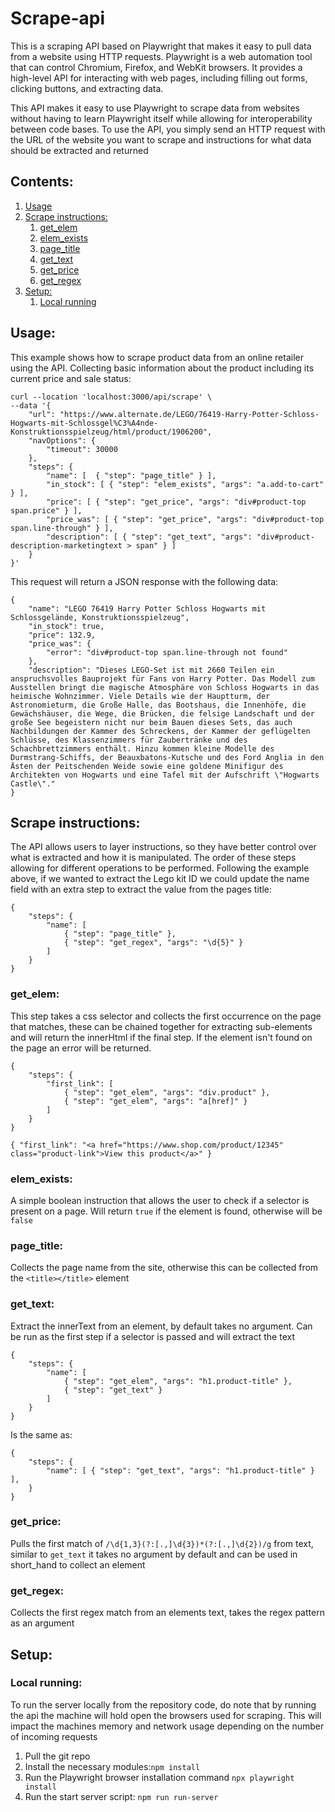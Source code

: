 # Scrape-api

This is a scraping API based on Playwright that makes it easy to pull data from a website using HTTP requests. Playwright is a web automation tool that can control Chromium, Firefox, and WebKit browsers. It provides a high-level API for interacting with web pages, including filling out forms, clicking buttons, and extracting data.

This API makes it easy to use Playwright to scrape data from websites without having to learn Playwright itself while allowing for interoperability between code bases. To use the API, you simply send an HTTP request with the URL of the website you want to scrape and instructions for what data should be extracted and returned

## Contents:
1. [Usage](#usage)
2. [Scrape instructions:](#scrape-instructions)
   1. [get_elem](#getelem)
   2. [elem_exists](#elemexists)
   3. [page_title](#pagetitle)
   4. [get_text](#gettext)
   5. [get_price](#getprice)
   6. [get_regex](#getregex)
3. [Setup:](#local-running)
   1. [Local running](#local-running)

## Usage:
This example shows how to scrape product data from an online retailer using the API. Collecting basic information about the product including its current price and sale status:
````
curl --location 'localhost:3000/api/scrape' \
--data '{
    "url": "https://www.alternate.de/LEGO/76419-Harry-Potter-Schloss-Hogwarts-mit-Schlossgel%C3%A4nde-Konstruktionsspielzeug/html/product/1906200",
    "navOptions": {
        "timeout": 30000
    },
    "steps": {
        "name": [  { "step": "page_title" } ],
        "in_stock": [ { "step": "elem_exists", "args": "a.add-to-cart" } ],
        "price": [ { "step": "get_price", "args": "div#product-top span.price" } ],
        "price_was": [ { "step": "get_price", "args": "div#product-top span.line-through" } ],
        "description": [ { "step": "get_text", "args": "div#product-description-marketingtext > span" } ]
    }
}'
````
This request will return a JSON response with the following data:
````
{
    "name": "LEGO 76419 Harry Potter Schloss Hogwarts mit Schlossgelände, Konstruktionsspielzeug",
    "in_stock": true,
    "price": 132.9,
    "price_was": {
        "error": "div#product-top span.line-through not found"
    },
    "description": "Dieses LEGO-Set ist mit 2660 Teilen ein anspruchsvolles Bauprojekt für Fans von Harry Potter. Das Modell zum Ausstellen bringt die magische Atmosphäre von Schloss Hogwarts in das heimische Wohnzimmer. Viele Details wie der Hauptturm, der Astronomieturm, die Große Halle, das Bootshaus, die Innenhöfe, die Gewächshäuser, die Wege, die Brücken, die felsige Landschaft und der große See begeistern nicht nur beim Bauen dieses Sets, das auch Nachbildungen der Kammer des Schreckens, der Kammer der geflügelten Schlüsse, des Klassenzimmers für Zaubertränke und des Schachbrettzimmers enthält. Hinzu kommen kleine Modelle des Durmstrang-Schiffs, der Beauxbatons-Kutsche und des Ford Anglia in den Ästen der Peitschenden Weide sowie eine goldene Minifigur des Architekten von Hogwarts und eine Tafel mit der Aufschrift \"Hogwarts Castle\"."
}
````

## Scrape instructions:
The API allows users to layer instructions, so they have better control over what is extracted and how it is manipulated. The order of these steps allowing for different operations to be performed. Following the example above, if we wanted to extract the Lego kit ID we could update the name field with an extra step to extract the value from the pages title:
````
{
    "steps": {
        "name": [
            { "step": "page_title" },
            { "step": "get_regex", "args": "\d{5}" }
        ]
    }
}
````

### get_elem:
This step takes a css selector and collects the first occurrence on the page that matches, these can be chained together for extracting sub-elements and will return the innerHtml if the final step. If the element isn't found on the page an error will be returned.
````
{
    "steps": {
        "first_link": [
            { "step": "get_elem", "args": "div.product" },
            { "step": "get_elem", "args": "a[href]" }
        ]
    }
}
````
````
{ "first_link": "<a href="https://www.shop.com/product/12345" class="product-link">View this product</a>" }
````

### elem_exists:
A simple boolean instruction that allows the user to check if a selector is present on a page. Will return `true` if the element is found, otherwise will be `false`

### page_title:
Collects the page name from the site, otherwise this can be collected from the `<title></title>` element

### get_text:
Extract the innerText from an element, by default takes no argument. Can be run as the first step if a selector is passed and will extract the text
````
{
    "steps": {
        "name": [
            { "step": "get_elem", "args": "h1.product-title" },
            { "step": "get_text" }
        ]
    }
}
````
Is the same as:
````
{
    "steps": {
        "name": [ { "step": "get_text", "args": "h1.product-title" } ],
    }
}
````

### get_price:
Pulls the first match of `/\d{1,3}(?:[.,]\d{3})*(?:[.,]\d{2})/g` from text, similar to `get_text` it takes no argument by default and can be used in short_hand to collect an element

### get_regex:
Collects the first regex match from an elements text, takes the regex pattern as an argument


## Setup:
### Local running:
To run the server locally from the repository code, do note that by running the api the machine will hold open the browsers used for scraping. This will impact the machines memory and network usage depending on the number of incoming requests
1. Pull the git repo
2. Install the necessary modules:`npm install`
3. Run the Playwright browser installation command `npx playwright install`
4. Run the start server script: `npm run run-server`
